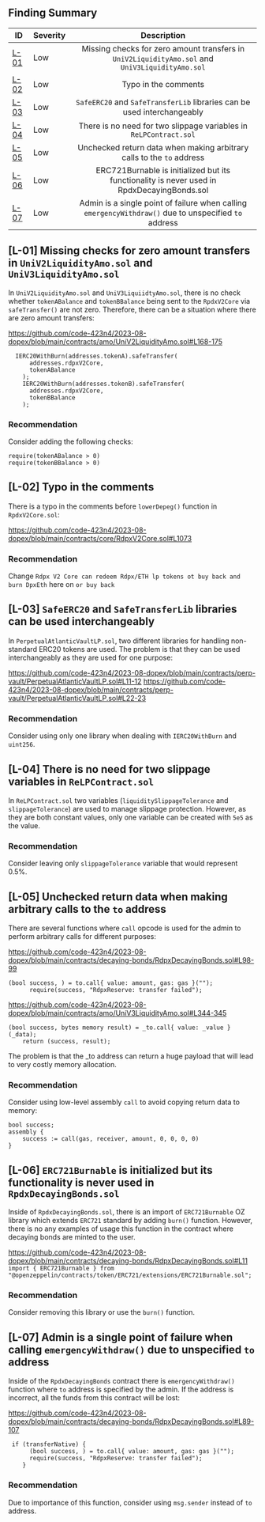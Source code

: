 ## Finding Summary 

| ID | Severity | Description |
| - | - | :-: |
| [L-01](#l-01-Missing-checks-for-zero-amount-transfers-in-univ3liquidityamo.sol) | Low | Missing checks for zero amount transfers in `UniV2LiquidityAmo.sol` and `UniV3LiquidityAmo.sol`
| [L-02](#l-02-Typo-in-the-comments) | Low | Typo in the comments 
| [L-03](#l-03-safeerc20-and-safetransferlib-libraries-can-be-used-interchangeably) | Low | `SafeERC20` and `SafeTransferLib` libraries can be used interchangeably
| [L-04](#l-04-there-is-no-need-for-two-slippage-variables-in-relpcontract.sol) | Low | There is no need for two slippage variables in `ReLPContract.sol`
| [L-05](#l-05-unchecked-return-data-when-making-arbitrary-calls-to-the-to-address) | Low | Unchecked return data when making arbitrary calls to the `to` address
| [L-06](#l-06-erc721burnable-is-initialized-but-its-functionality-is-never-used-in-rpdxdecayingbonds.sol) | Low | ERC721Burnable is initialized but its functionality is never used in RpdxDecayingBonds.sol
| [L-07](#l-07-admin-is-a-single-point-of-failure-when-calling-emergencywithdraw-due-to-unspecified-to-address) | Low | Admin is a single point of failure when calling `emergencyWithdraw()` due to unspecified `to` address


## [L-01] Missing checks for zero amount transfers in `UniV2LiquidityAmo.sol` and `UniV3LiquidityAmo.sol`

In `UniV2LiquidityAmo.sol` and `UniV3LiquiidtyAmo.sol`, there is no check whether `tokenABalance` and `tokenBBalance` being sent to the `RpdxV2Core` via `safeTransfer()` are not zero. Therefore, there can be a situation where there are zero amount transfers:

https://github.com/code-423n4/2023-08-dopex/blob/main/contracts/amo/UniV2LiquidityAmo.sol#L168-175
```
  IERC20WithBurn(addresses.tokenA).safeTransfer(
      addresses.rdpxV2Core,
      tokenABalance
    );
    IERC20WithBurn(addresses.tokenB).safeTransfer(
      addresses.rdpxV2Core,
      tokenBBalance
    );
```

### Recommendation

Consider adding the following checks: 

```
require(tokenABalance > 0)
require(tokenBBalance > 0)
```

## [L-02] Typo in the comments  

There is a typo in the comments before ```lowerDepeg()``` function in ```RpdxV2Core.sol```:

https://github.com/code-423n4/2023-08-dopex/blob/main/contracts/core/RdpxV2Core.sol#L1073

### Recommendation

Change ```Rdpx V2 Core can redeem Rdpx/ETH lp tokens ot buy back and burn DpxEth``` here on ```or buy back```

## [L-03] `SafeERC20` and `SafeTransferLib` libraries can be used interchangeably

In `PerpetualAtlanticVaultLP.sol`, two different libraries for handling non-standard ERC20 tokens are used. The problem is that they can be used interchangeably as they are used for one purpose:

https://github.com/code-423n4/2023-08-dopex/blob/main/contracts/perp-vault/PerpetualAtlanticVaultLP.sol#L11-12
https://github.com/code-423n4/2023-08-dopex/blob/main/contracts/perp-vault/PerpetualAtlanticVaultLP.sol#L22-23

### Recommendation

Consider using only one library when dealing with `IERC20WithBurn` and `uint256`.

## [L-04] There is no need for two slippage variables in `ReLPContract.sol`

In `ReLPContract.sol` two variables (`liquiditySlippageTolerance` and `slippageTolerance`) are used to manage slippage protection. However, as they are both constant values, only one variable can be created with `5e5` as the value.

### Recommendation

Consider leaving only `slippageTolerance` variable that would represent 0.5%.

## [L-05] Unchecked return data when making arbitrary calls to the `to` address

There are several functions where `call` opcode is used for the admin to perform arbitrary calls for different purposes:

https://github.com/code-423n4/2023-08-dopex/blob/main/contracts/decaying-bonds/RdpxDecayingBonds.sol#L98-99
```
(bool success, ) = to.call{ value: amount, gas: gas }("");
      require(success, "RdpxReserve: transfer failed");
```
https://github.com/code-423n4/2023-08-dopex/blob/main/contracts/amo/UniV3LiquidityAmo.sol#L344-345

```
(bool success, bytes memory result) = _to.call{ value: _value }(_data);
    return (success, result);
```

The problem is that the _to address can return a huge payload that will lead to very costly memory allocation.

### Recommendation

Consider using low-level assembly `call` to avoid copying return data to memory:

```
bool success;
assembly {
    success := call(gas, receiver, amount, 0, 0, 0, 0)
}
```

## [L-06] `ERC721Burnable` is initialized but its functionality is never used in `RpdxDecayingBonds.sol`

Inside of `RpdxDecayingBonds.sol`, there is an import of `ERC721Burnable` OZ library which extends `ERC721` standard by adding `burn()` function. However, there is no any examples of usage this function in the contract
where decaying bonds are minted to the user.

https://github.com/code-423n4/2023-08-dopex/blob/main/contracts/decaying-bonds/RdpxDecayingBonds.sol#L11
`import { ERC721Burnable } from "@openzeppelin/contracts/token/ERC721/extensions/ERC721Burnable.sol";`

### Recommendation

Consider removing this library or use the `burn()` function.

## [L-07] Admin is a single point of failure when calling `emergencyWithdraw()` due to unspecified `to` address

Inside of the `RpdxDecayingBonds` contract there is `emergencyWithdraw()` function where `to` address is specified by the admin. If the address is incorrect, all the funds from this contract will be lost:

https://github.com/code-423n4/2023-08-dopex/blob/main/contracts/decaying-bonds/RdpxDecayingBonds.sol#L89-107
```
 if (transferNative) {
      (bool success, ) = to.call{ value: amount, gas: gas }("");
      require(success, "RdpxReserve: transfer failed");
    }
```
### Recommendation

Due to importance of this function, consider using `msg.sender` instead of `to` address.
